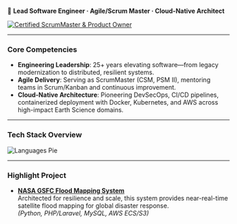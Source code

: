 🚀 **Lead Software Engineer · Agile/Scrum Master · Cloud-Native Architect**

[![Certified ScrumMaster & Product Owner](https://img.shields.io/badge/Certified%20ScrumMaster%20%26%20Product%20Owner-blue?style=for-the-badge&logo=scrumalliance&logoColor=white)](https://www.scrum.org/user/1119181/assessments)

---

### Core Competencies
- **Engineering Leadership**: 25+ years elevating software—from legacy modernization to distributed, resilient systems. 
- **Agile Delivery**: Serving as ScrumMaster (CSM, PSM II), mentoring teams in Scrum/Kanban and continuous improvement.
- **Cloud-Native Architecture**: Pioneering DevSecOps, CI/CD pipelines, containerized deployment with Docker, Kubernetes, and AWS across high-impact Earth Science domains.

---

### Tech Stack Overview  

![Languages Pie](https://github-readme-stats.vercel.app/api/top-langs/?username=karlhillx&layout=pie&theme=transparent&hide_border=true&langs_count=20)

---

### Highlight Project
- [**NASA GSFC Flood Mapping System**](https://floodmapping.gsfc.nasa.gov/)  
  Architected for resilience and scale, this system provides near-real-time satellite flood mapping for global disaster response.  
  *(Python, PHP/Laravel, MySQL, AWS ECS/S3)* 
